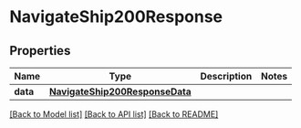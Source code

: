 # NavigateShip200Response

## Properties
Name | Type | Description | Notes
------------ | ------------- | ------------- | -------------
**data** | [**NavigateShip200ResponseData**](NavigateShip200ResponseData.md) |  | 

[[Back to Model list]](../README.md#documentation-for-models) [[Back to API list]](../README.md#documentation-for-api-endpoints) [[Back to README]](../README.md)


